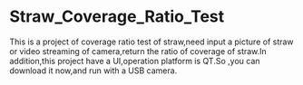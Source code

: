 # Straw_Coverage_Ratio_Test
This is a project of coverage ratio test of straw,need input a picture of straw or video streaming of camera,return the ratio of coverage of straw.In addition,this project have a UI,operation platform is QT.So ,you can download it now,and run with a USB camera.
